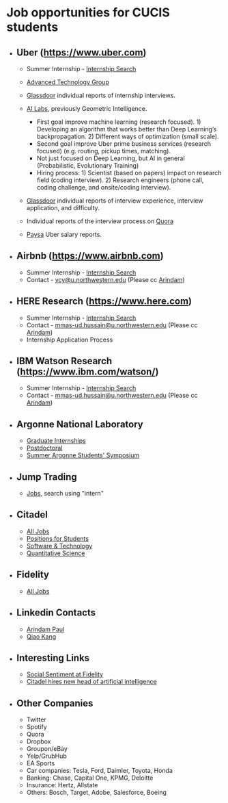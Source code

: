 # Job opportunities for CUCIS students
- ## Uber (https://www.uber.com)
  - Summer Internship - [Internship Search](https://www.uber.com/careers/list/?city=all&country=all&keywords=%23univrecruiting&subteam=all&team=all)
  - [Advanced Technology Group](https://www.uber.com/info/atg/)

  - [Glassdoor](https://www.glassdoor.com/Interview/Uber-Intern-Interview-Questions-EI_IE575263.0,4_KO5,11.htm) individual reports of internship interviews.

  - [AI Labs](https://www.uber.com/info/ailabs/), previously Geometric Intelligence.

    - First goal improve machine learning (research focused). 1) Developing an algorithm that works better than Deep Learning’s backpropagation. 2) Different ways of optimization (small scale).
    - Second goal improve Uber prime business services (research focused) (e.g. routing, pickup times, matching).
    - Not just focused on Deep Learning, but AI in general (Probabilistic, Evolutionary Training)
    - Hiring process: 1) Scientist (based on papers) impact on research field (coding interview). 2) Research engineers (phone call, coding challenge, and onsite/coding interview).


  - [Glassdoor](https://www.glassdoor.com/Interview/Uber-Software-Engineer-Interview-Questions-EI_IE575263.0,4_KO5,22.htm) individual reports of interview experience, interview application, and difficulty.

  - Individual reports of the interview process on [Quora](https://www.quora.com/What-is-the-engineer-hiring-process-like-at-Uber)

  - [Paysa](https://www.paysa.com/salaries/uber) Uber salary reports.

- ## Airbnb (https://www.airbnb.com)
  - Summer Internship - [Internship Search](https://www.airbnb.com/careers/university)
  - Contact - vcy@u.northwestern.edu (Please cc [Arindam](mailto:arindam.paul@eecs.northwestern.edu))

- ## HERE Research (https://www.here.com)
    - Summer Internship - [Internship Search](https://www.linkedin.com/company-beta/3237134/)
    - Contact - mmas-ud.hussain@u.northwestern.edu (Please cc [Arindam](mailto:arindam.paul@eecs.northwestern.edu))
    - Internship Application Process

- ## IBM Watson Research (https://www.ibm.com/watson/)
    - Summer Internship - [Internship Search](https://researchweb.watson.ibm.com/interns/internhiring.shtml/)
    - Contact - mmas-ud.hussain@u.northwestern.edu (Please cc [Arindam](mailto:arindam.paul@eecs.northwestern.edu))

- ## Argonne National Laboratory
  - [Graduate Internships](http://www.anl.gov/education/graduates)
  - [Postdoctoral](http://www.anl.gov/careers/apply-job/postdoctoral-applicants)
  - [Summer Argonne Students' Symposium](http://www.mcs.anl.gov/research/LANS/events/listn/previous.php)

- ## Jump Trading
  - [Jobs](http://www.jumptrading.com/jobs.html), search using "intern"

- ## Citadel
  - [All Jobs](https://www.citadel.com/careers/open-positions/)
  - [Positions for Students](https://www.citadel.com/careers/open-positions/positions-for-students/)
  - [Software & Technology](https://www.citadel.com/careers/open-positions/software-technology/)
  - [Quantitative Science](https://www.citadel.com/careers/open-positions/quantitative-research/)

- ## Fidelity
  - [All Jobs](https://jobs.fidelity.com/apply-now/search-jobs.html)

- ## Linkedin Contacts
  - [Arindam Paul](https://www.linkedin.com/in/arndmpaul/)
  - [Qiao Kang](https://www.linkedin.com/in/qiao-kang-nu)

- ## Interesting Links
    - [Social Sentiment at Fidelity](https://www.fidelity.com/learning-center/tools-demos/research-tools/social-sentiment-research-video)
    - [Citadel hires new head of artificial intelligence](https://jobs.fidelity.com/apply-now/search-jobs.html)

- ## Other Companies
    - Twitter
    - Spotify
    - Quora
    - Dropbox
    - Groupon/eBay
    - Yelp/GrubHub
    - EA Sports
    - Car companies: Tesla, Ford, Daimler, Toyota, Honda
    - Banking: Chase, Capital One, KPMG, Deloitte
    - Insurance: Hertz, Allstate
    - Others: Bosch, Target, Adobe, Salesforce, Boeing
